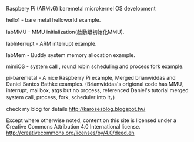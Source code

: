 
Raspbery Pi (ARMv6) baremetal microkernel OS development 


hello1 - bare metal helloworld example. 

labMMU - MMU initialization(啟動跟初始化MMU).

labInterrupt - ARM interrupt example. 

labMem - Buddy system memory allocation example. 

mimiOS - system call , round robin scheduling and process fork example.  





pi-baremetal - A nice Raspberry Pi example, Merged brianwiddas and Daniel Santos Bathke examples. (Brianwiddas's origional code has MMU, interrupt, mailbox, atgs but no process, referenced Daniel's tutorial merged system call, process, fork, scheduler into it。)

check my blog for details
http://karosesblog.blogspot.tw/

Except where otherwise noted, content on this site is licensed under a Creative Commons Attribution 4.0 International license.
http://creativecommons.org/licenses/by/4.0/deed.en
